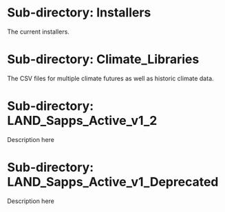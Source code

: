 
# Sub-directory: Installers
The current installers.

# Sub-directory: Climate_Libraries
The CSV files for multiple climate futures as well as historic climate data.

# Sub-directory: LAND_Sapps_Active_v1_2
Description here

# Sub-directory: LAND_Sapps_Active_v1_Deprecated
Description here

